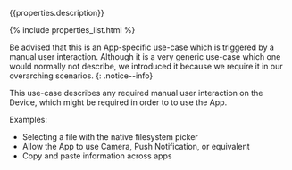 {{properties.description}}

{% include properties_list.html %}

Be advised that this is an App-specific use-case which is triggered by a manual user interaction. Although it is a very generic use-case which one would normally not describe, we introduced it because we require it in our overarching scenarios.
{: .notice--info}

This use-case describes any required manual user interaction on the Device, which might be required in order to to use the App.

Examples:

- Selecting a file with the native filesystem picker
- Allow the App to use Camera, Push Notification, or equivalent
- Copy and paste information across apps
